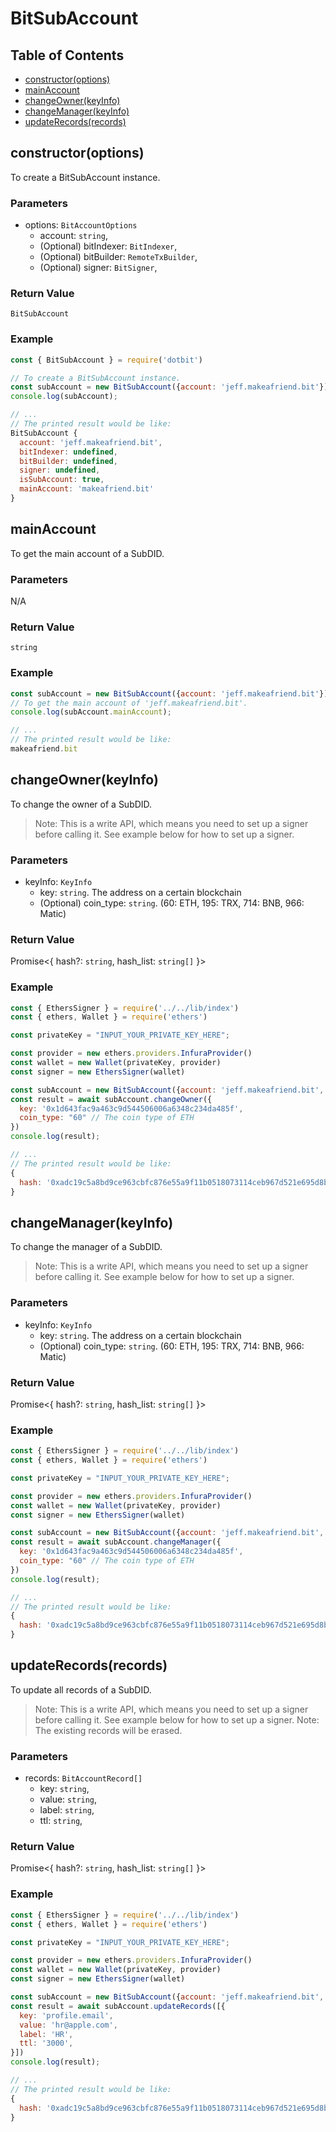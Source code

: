 # BitSubAccount
## Table of Contents
- [constructor(options)](#constructoroptions)
- [mainAccount](#mainaccount)
- [changeOwner(keyInfo)](#changeownerkeyinfo)
- [changeManager(keyInfo)](#changemanagerkeyinfo)
- [updateRecords(records)](#updaterecordsrecords)

## constructor(options)
To create a BitSubAccount instance.
### Parameters
- options: `BitAccountOptions`
  - account: `string`,
  - (Optional) bitIndexer: `BitIndexer`,
  - (Optional) bitBuilder: `RemoteTxBuilder`,
  - (Optional) signer: `BitSigner`,
### Return Value
`BitSubAccount`
### Example
```javascript
const { BitSubAccount } = require('dotbit')

// To create a BitSubAccount instance.
const subAccount = new BitSubAccount({account: 'jeff.makeafriend.bit'});
console.log(subAccount);

// ...
// The printed result would be like:
BitSubAccount {
  account: 'jeff.makeafriend.bit',
  bitIndexer: undefined,
  bitBuilder: undefined,
  signer: undefined,
  isSubAccount: true,
  mainAccount: 'makeafriend.bit'
}
```

## mainAccount
To get the main account of a SubDID.
### Parameters
N/A
### Return Value
`string`
### Example
```javascript
const subAccount = new BitSubAccount({account: 'jeff.makeafriend.bit'});
// To get the main account of 'jeff.makeafriend.bit'.
console.log(subAccount.mainAccount);

// ...
// The printed result would be like:
makeafriend.bit
```

## changeOwner(keyInfo)
To change the owner of a SubDID.
> Note: This is a write API, which means you need to set up a signer before calling it. See example below for how to set up a signer.
### Parameters
- keyInfo: `KeyInfo`
  - key: `string`. The address on a certain blockchain
  - (Optional) coin_type: `string`. (60: ETH, 195: TRX, 714: BNB, 966: Matic)
### Return Value
Promise<{ hash?: `string`, hash_list: `string[]` }>
### Example
```javascript
const { EthersSigner } = require('../../lib/index')
const { ethers, Wallet } = require('ethers')

const privateKey = "INPUT_YOUR_PRIVATE_KEY_HERE";

const provider = new ethers.providers.InfuraProvider()
const wallet = new Wallet(privateKey, provider)
const signer = new EthersSigner(wallet)

const subAccount = new BitSubAccount({account: 'jeff.makeafriend.bit', signer});
const result = await subAccount.changeOwner({
  key: '0x1d643fac9a463c9d544506006a6348c234da485f',
  coin_type: "60" // The coin type of ETH
})
console.log(result);

// ...
// The printed result would be like:
{
  hash: '0xadc19c5a8bd9ce963cbfc876e55a9f11b0518073114ceb967d521e695d8b41a4'
}
```

## changeManager(keyInfo)
To change the manager of a SubDID.
> Note: This is a write API, which means you need to set up a signer before calling it. See example below for how to set up a signer.
### Parameters
- keyInfo: `KeyInfo`
  - key: `string`. The address on a certain blockchain
  - (Optional) coin_type: `string`. (60: ETH, 195: TRX, 714: BNB, 966: Matic)
### Return Value
Promise<{ hash?: `string`, hash_list: `string[]` }>
### Example
```javascript
const { EthersSigner } = require('../../lib/index')
const { ethers, Wallet } = require('ethers')

const privateKey = "INPUT_YOUR_PRIVATE_KEY_HERE";

const provider = new ethers.providers.InfuraProvider()
const wallet = new Wallet(privateKey, provider)
const signer = new EthersSigner(wallet)

const subAccount = new BitSubAccount({account: 'jeff.makeafriend.bit', signer});
const result = await subAccount.changeManager({
  key: '0x1d643fac9a463c9d544506006a6348c234da485f',
  coin_type: "60" // The coin type of ETH
})
console.log(result);

// ...
// The printed result would be like:
{
  hash: '0xadc19c5a8bd9ce963cbfc876e55a9f11b0518073114ceb967d521e695d8b41a4'
}
```

## updateRecords(records)
To update all records of a SubDID.
> Note: This is a write API, which means you need to set up a signer before calling it. See example below for how to set up a signer.
> Note: The existing records will be erased.
### Parameters
- records: `BitAccountRecord[]`
  - key: `string`,
  - value: `string`,
  - label: `string`,
  - ttl: `string`,
### Return Value
Promise<{ hash?: `string`, hash_list: `string[]` }>
### Example
```javascript
const { EthersSigner } = require('../../lib/index')
const { ethers, Wallet } = require('ethers')

const privateKey = "INPUT_YOUR_PRIVATE_KEY_HERE";

const provider = new ethers.providers.InfuraProvider()
const wallet = new Wallet(privateKey, provider)
const signer = new EthersSigner(wallet)

const subAccount = new BitSubAccount({account: 'jeff.makeafriend.bit', signer});
const result = await subAccount.updateRecords([{
  key: 'profile.email',
  value: 'hr@apple.com',
  label: 'HR',
  ttl: '3000',
}])
console.log(result);

// ...
// The printed result would be like:
{
  hash: '0xadc19c5a8bd9ce963cbfc876e55a9f11b0518073114ceb967d521e695d8b41a4'
}
```
